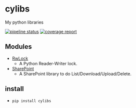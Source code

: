 # cylibs

My python libraries

[![pipeline status](https://gitlab.com/chihyinglin/cylibs/badges/main/pipeline.svg)](https://gitlab.com/chihyinglin/cylibs/-/commits/main)
[![coverage report](https://gitlab.com/chihyinglin/cylibs/badges/main/coverage.svg)](https://gitlab.com/chihyinglin/cylibs/-/commits/main)

## Modules
- [RwLock](https://gitlab.com/chihyinglin/cylibs/-/blob/main/doc/RwLock.md)
  - A Python Reader-Writer lock.
- [SharePoint](https://gitlab.com/chihyinglin/cylibs/-/blob/main/doc/SharePoint.md)
  - A SharePoint library to do List/Download/Upload/Delete.

## install
- `pip install cylibs`